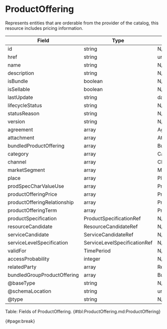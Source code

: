 <!--
    ATTENTION: This file was generated via gradle!
               Do NOT manually edit this file! Any such changes will be overwritten!
-->

# ProductOffering

Represents entities that are orderable from the provider of the catalog, this resource includes pricing information.

| Field | Type | Format | Required |
| ------- | ------- | ------- | --- |
| id | string | N/A | No |
| href | string | uri | No |
| name | string | N/A | No |
| description | string | N/A | No |
| isBundle | boolean | N/A | No |
| isSellable | boolean | N/A | No |
| lastUpdate | string | date-time | No |
| lifecycleStatus | string | N/A | No |
| statusReason | string | N/A | No |
| version | string | N/A | No |
| agreement | array | AgreementRef | No |
| attachment | array | AttachmentOrDocumentRef | No |
| bundledProductOffering | array | BundledProductOffering | No |
| category | array | CategoryRef | No |
| channel | array | ChannelRef | No |
| marketSegment | array | MarketSegmentRef | No |
| place | array | PlaceRef | No |
| prodSpecCharValueUse | array | ProductSpecificationCharacteristicValueUse | No |
| productOfferingPrice | array | ProductOfferingPriceRefOrValue | No |
| productOfferingRelationship | array | ProductOfferingRelationship | No |
| productOfferingTerm | array | ProductOfferingTerm | No |
| productSpecification | ProductSpecificationRef | N/A | No |
| resourceCandidate | ResourceCandidateRef | N/A | No |
| serviceCandidate | ServiceCandidateRef | N/A | No |
| serviceLevelSpecification | ServiceLevelSpecificationRef | N/A | No |
| validFor | TimePeriod | N/A | No |
| accessProbability | integer | N/A | No |
| relatedParty | array | RelatedParty | No |
| bundledGroupProductOffering | array | BundledGroupProductOffering | No |
| @baseType | string | N/A | No |
| @schemaLocation | string | uri | No |
| @type | string | N/A | No |

Table: Fields of ProductOffering. {#tbl:ProductOffering.md:ProductOffering}

{#page:break}

